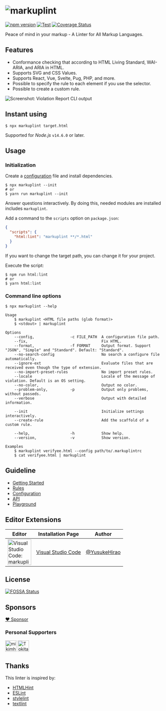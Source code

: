 # ![markuplint](https://cdn.rawgit.com/YusukeHirao/markuplint/HEAD/media/logo-v.svg)

[![npm version](https://badge.fury.io/js/markuplint.svg)](https://badge.fury.io/js/markuplint)
[![Test](https://github.com/markuplint/markuplint/workflows/Test/badge.svg?branch=main)](https://github.com/markuplint/markuplint/actions?query=workflow%3ATest)
[![Coverage Status](https://coveralls.io/repos/github/markuplint/markuplint/badge.svg?branch=main)](https://coveralls.io/github/markuplint/markuplint?branch=main)

Peace of mind in your markup - A Linter for All Markup Languages.

## Features

- Conformance checking that according to HTML Living Standard, WAI-ARIA, and ARIA in HTML.
- Supports SVG and CSS Values.
- Supports React, Vue, Svelte, Pug, PHP, and more.
- Possible to specify the rule to each element if you use the selector.
- Possible to create a custom rule.

![Screenshot: Violation Report CLI output](https://raw.githubusercontent.com/markuplint/markuplint/main/packages/markuplint/media/screenshot01.png)

## Instant using

```
$ npx markuplint target.html
```

Supported for _Node.js_ `v14.6.0` or later.

## Usage

### Initialization

Create a [configuration](https://markuplint.dev/configuration) file and install dependencies.

```
$ npx markuplint --init
# or
$ yarn run markuplint --init
```

Answer questions interactively.
By doing this, needed modules are installed includes `markuplint`.

Add a command to the `scripts` option on `package.json`:

```json
{
  "scripts": {
    "html:lint": "markuplint **/*.html"
  }
}
```

If you want to change the target path, you can change it for your project.

Execute the script:

```
$ npm run html:lint
# or
$ yarn html:lint
```

### Command line options

```
$ npx markuplint --help

Usage
	$ markuplint <HTML file paths (glob format)>
	$ <stdout> | markuplint

Options
	--config,                -c FILE_PATH  A configuration file path.
	--fix,                                 Fix HTML.
	--format,                -f FORMAT     Output format. Support "JSON", "Simple" and "Standard". Default: "Standard".
	--no-search-config                     No search a configure file automatically.
	--ignore-ext                           Evaluate files that are received even though the type of extension.
	--no-import-preset-rules               No import preset rules.
	--locale                               Locale of the message of violation. Default is an OS setting.
	--no-color,                            Output no color.
	--problem-only,          -p            Output only problems, without passeds.
	--verbose                              Output with detailed information.

	--init                                 Initialize settings interactively.
	--create-rule                          Add the scaffold of a custom rule.

	--help,                  -h            Show help.
	--version,               -v            Show version.

Examples
	$ markuplint verifyee.html --config path/to/.markuplintrc
	$ cat verifyee.html | markuplint
```

## Guideline

- [Getting Started](https://markuplint.dev/getting-started)
- [Rules](https://markuplint.dev/rules)
- [Configuration](https://markuplint.dev/configuration)
- [API](https://markuplint.dev/api-docs)
- [Playground](https://playground.markuplint.dev/)

## Editor Extensions

| Editor                                                                                                                                                                                                                                                          | Installation Page                                                                                       | Author                                         |
| --------------------------------------------------------------------------------------------------------------------------------------------------------------------------------------------------------------------------------------------------------------- | ------------------------------------------------------------------------------------------------------- | ---------------------------------------------- |
| <a href="https://marketplace.visualstudio.com/items?itemName=yusukehirao.vscode-markuplint"><img src="https://raw.githubusercontent.com/markuplint/markuplint/main/media/vscode.png" width="75" height="82" alt="Visual Studio Code: markuplint extension"></a> | [Visual Studio Code](https://marketplace.visualstudio.com/items?itemName=yusukehirao.vscode-markuplint) | [@YusukeHirao](https://github.com/YusukeHirao) |

## License

[![FOSSA Status](https://app.fossa.io/api/projects/git%2Bgithub.com%2Fmarkuplint%2Fmarkuplint.svg?type=large)](https://app.fossa.io/projects/git%2Bgithub.com%2Fmarkuplint%2Fmarkuplint?ref=badge_large)

## Sponsors

[:heart: Sponsor](https://github.com/sponsors/markuplint)

### Personal Supporters

[<img width="36" src="https://avatars.githubusercontent.com/u/6581173?v=4" alt="mikimhk"/>](https://github.com/mikimhk)
[<img width="36" src="https://avatars.githubusercontent.com/u/91733847?v=4" alt="Tokitake" />](https://github.com/Tokitake)

## Thanks

This linter is inspired by:

- [HTMLHint](http://htmlhint.com/)
- [ESLint](https://eslint.org/)
- [stylelint](https://stylelint.io/)
- [textlint](https://textlint.github.io/)
